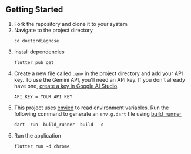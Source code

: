 ## Getting Started
1. Fork the repository and clone it to your system
2. Navigate to the project directory
	```
	cd doctordiagnose
	```
3. Install dependencies
	```
	flutter pub get
	```
4. Create a new file called `.env` in the project directory and add your API key. To use the Gemini API, you'll need an API key. If you don't already have one, [create a key in Google AI Studio](https://aistudio.google.com/app/apikey).
	```
	API_KEY = YOUR API KEY
	```
5. This project uses [envied](https://pub.dev/packages/envied) to read environment variables. Run the following command to generate an `env.g.dart` file using [build_runner](https://pub.dev/packages/build_runner)
	```
	dart  run  build_runner  build  -d
	```
6. Run the application
	```
	flutter run -d chrome
	```
